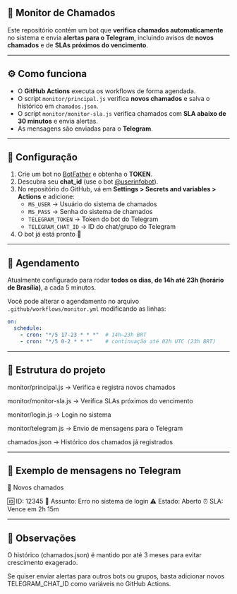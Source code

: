 ## 📡 Monitor de Chamados

Este repositório contém um bot que **verifica chamados automaticamente** no sistema e envia **alertas para o Telegram**, incluindo avisos de **novos chamados** e de **SLAs próximos do vencimento**.

---

## ⚙️ Como funciona
- O **GitHub Actions** executa os workflows de forma agendada.
- O script `monitor/principal.js` verifica **novos chamados** e salva o histórico em `chamados.json`.
- O script `monitor/monitor-sla.js` verifica chamados com **SLA abaixo de 30 minutos** e envia alertas.
- As mensagens são enviadas para o **Telegram**.

---

## 🚀 Configuração

1. Crie um bot no [BotFather](https://t.me/botfather) e obtenha o **TOKEN**.
2. Descubra seu **chat_id** (use o bot [@userinfobot](https://t.me/userinfobot)).
3. No repositório do GitHub, vá em **Settings > Secrets and variables > Actions** e adicione:
   - `MS_USER` → Usuário do sistema de chamados
   - `MS_PASS` → Senha do sistema de chamados
   - `TELEGRAM_TOKEN` → Token do bot do Telegram
   - `TELEGRAM_CHAT_ID` → ID do chat/grupo do Telegram
4. O bot já está pronto 🎉

---

## 📅 Agendamento
Atualmente configurado para rodar **todos os dias, de 14h até 23h (horário de Brasília)**, a cada 5 minutos.  

Você pode alterar o agendamento no arquivo  
`.github/workflows/monitor.yml` modificando as linhas:

```yaml
on:
  schedule:
    - cron: "*/5 17-23 * * *"  # 14h–23h BRT
    - cron: "*/5 0-2 * * *"    # continuação até 02h UTC (23h BRT)
```

---

## 📂 Estrutura do projeto

monitor/principal.js → Verifica e registra novos chamados

monitor/monitor-sla.js → Verifica SLAs próximos do vencimento

monitor/login.js → Login no sistema

monitor/telegram.js → Envio de mensagens para o Telegram

chamados.json → Histórico dos chamados já registrados

---

## 📨 Exemplo de mensagens no Telegram

🔴 Novos chamados

🆔 ID: 12345
📌 Assunto: Erro no sistema de login
⚠️ Estado: Aberto
⏰ SLA: Vence em 2h 15m

---

## 📝 Observações

O histórico (chamados.json) é mantido por até 3 meses para evitar crescimento exagerado.

Se quiser enviar alertas para outros bots ou grupos, basta adicionar novos TELEGRAM_CHAT_ID como variáveis no GitHub Actions.

